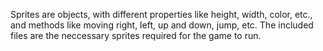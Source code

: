 Sprites are objects, with different properties like height, width, color, etc., and methods like moving right, left, up and down, jump, etc. The included files are the neccessary sprites required for the game to run.
